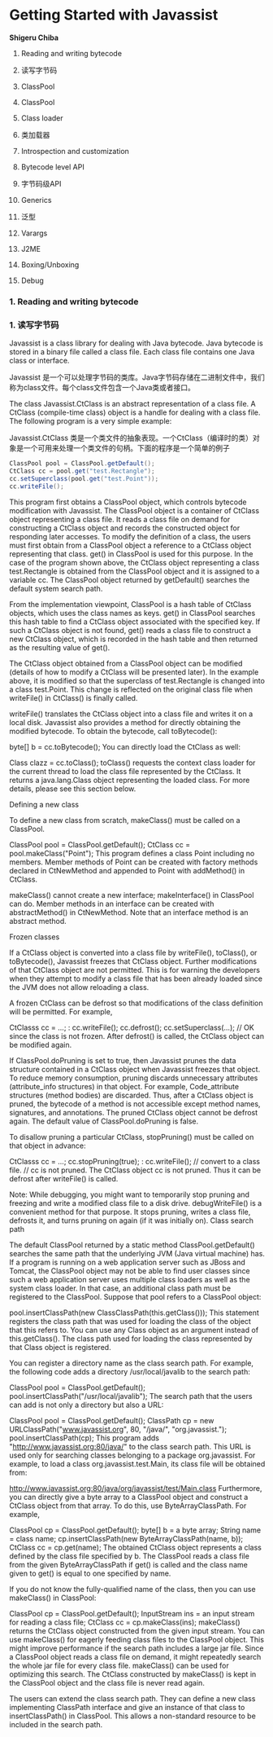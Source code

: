 # Getting Started with Javassist
**Shigeru Chiba**

1. Reading and writing bytecode 

1. 读写字节码

2. ClassPool 

2. ClassPool

3. Class loader 

3. 类加载器

4. Introspection and customization 

5. Bytecode level API 

5. 字节码级API

6. Generics 

6. 泛型

7. Varargs 
8. J2ME 
9. Boxing/Unboxing 
10. Debug



### 1. Reading and writing bytecode
### 1. 读写字节码

Javassist is a class library for dealing with Java bytecode. Java bytecode is stored in a binary file called a class file. Each class file contains one Java class or interface.

Javassist 是一个可以处理字节码的类库。Java字节码存储在二进制文件中，我们称为class文件。每个class文件包含一个Java类或者接口。

The class Javassist.CtClass is an abstract representation of a class file. A CtClass (compile-time class) object is a handle for dealing with a class file. The following program is a very simple example:

Javassist.CtClass 类是一个类文件的抽象表现。一个CtClass（编译时的类）对象是一个可用来处理一个类文件的句柄。下面的程序是一个简单的例子

```java
ClassPool pool = ClassPool.getDefault();
CtClass cc = pool.get("test.Rectangle");
cc.setSuperclass(pool.get("test.Point"));
cc.writeFile();
```

This program first obtains a ClassPool object, which controls bytecode modification with Javassist. The ClassPool object is a container of CtClass object representing a class file. It reads a class file on demand for constructing a CtClass object and records the constructed object for responding later accesses. To modify the definition of a class, the users must first obtain from a ClassPool object a reference to a CtClass object representing that class. get() in ClassPool is used for this purpose. In the case of the program shown above, the CtClass object representing a class test.Rectangle is obtained from the ClassPool object and it is assigned to a variable cc. The ClassPool object returned by getDefault() searches the default system search path.

From the implementation viewpoint, ClassPool is a hash table of CtClass objects, which uses the class names as keys. get() in ClassPool searches this hash table to find a CtClass object associated with the specified key. If such a CtClass object is not found, get() reads a class file to construct a new CtClass object, which is recorded in the hash table and then returned as the resulting value of get().

The CtClass object obtained from a ClassPool object can be modified (details of how to modify a CtClass will be presented later). In the example above, it is modified so that the superclass of test.Rectangle is changed into a class test.Point. This change is reflected on the original class file when writeFile() in CtClass() is finally called.

writeFile() translates the CtClass object into a class file and writes it on a local disk. Javassist also provides a method for directly obtaining the modified bytecode. To obtain the bytecode, call toBytecode():

byte[] b = cc.toBytecode();
You can directly load the CtClass as well:

Class clazz = cc.toClass();
toClass() requests the context class loader for the current thread to load the class file represented by the CtClass. It returns a java.lang.Class object representing the loaded class. For more details, please see this section below.

Defining a new class

To define a new class from scratch, makeClass() must be called on a ClassPool.

ClassPool pool = ClassPool.getDefault();
CtClass cc = pool.makeClass("Point");
This program defines a class Point including no members. Member methods of Point can be created with factory methods declared in CtNewMethod and appended to Point with addMethod() in CtClass.

makeClass() cannot create a new interface; makeInterface() in ClassPool can do. Member methods in an interface can be created with abstractMethod() in CtNewMethod. Note that an interface method is an abstract method.

Frozen classes

If a CtClass object is converted into a class file by writeFile(), toClass(), or toBytecode(), Javassist freezes that CtClass object. Further modifications of that CtClass object are not permitted. This is for warning the developers when they attempt to modify a class file that has been already loaded since the JVM does not allow reloading a class.

A frozen CtClass can be defrost so that modifications of the class definition will be permitted. For example,

CtClasss cc = ...;
    :
cc.writeFile();
cc.defrost();
cc.setSuperclass(...);    // OK since the class is not frozen.
After defrost() is called, the CtClass object can be modified again.

If ClassPool.doPruning is set to true, then Javassist prunes the data structure contained in a CtClass object when Javassist freezes that object. To reduce memory consumption, pruning discards unnecessary attributes (attribute_info structures) in that object. For example, Code_attribute structures (method bodies) are discarded. Thus, after a CtClass object is pruned, the bytecode of a method is not accessible except method names, signatures, and annotations. The pruned CtClass object cannot be defrost again. The default value of ClassPool.doPruning is false.

To disallow pruning a particular CtClass, stopPruning() must be called on that object in advance:

CtClasss cc = ...;
cc.stopPruning(true);
    :
cc.writeFile();                             // convert to a class file.
// cc is not pruned.
The CtClass object cc is not pruned. Thus it can be defrost after writeFile() is called.

Note: While debugging, you might want to temporarily stop pruning and freezing and write a modified class file to a disk drive. debugWriteFile() is a convenient method for that purpose. It stops pruning, writes a class file, defrosts it, and turns pruning on again (if it was initially on).
Class search path

The default ClassPool returned by a static method ClassPool.getDefault() searches the same path that the underlying JVM (Java virtual machine) has. If a program is running on a web application server such as JBoss and Tomcat, the ClassPool object may not be able to find user classes since such a web application server uses multiple class loaders as well as the system class loader. In that case, an additional class path must be registered to the ClassPool. Suppose that pool refers to a ClassPool object:

pool.insertClassPath(new ClassClassPath(this.getClass()));
This statement registers the class path that was used for loading the class of the object that this refers to. You can use any Class object as an argument instead of this.getClass(). The class path used for loading the class represented by that Class object is registered.

You can register a directory name as the class search path. For example, the following code adds a directory /usr/local/javalib to the search path:

ClassPool pool = ClassPool.getDefault();
pool.insertClassPath("/usr/local/javalib");
The search path that the users can add is not only a directory but also a URL:

ClassPool pool = ClassPool.getDefault();
ClassPath cp = new URLClassPath("www.javassist.org", 80, "/java/", "org.javassist.");
pool.insertClassPath(cp);
This program adds "http://www.javassist.org:80/java/" to the class search path. This URL is used only for searching classes belonging to a package org.javassist. For example, to load a class org.javassist.test.Main, its class file will be obtained from:

http://www.javassist.org:80/java/org/javassist/test/Main.class
Furthermore, you can directly give a byte array to a ClassPool object and construct a CtClass object from that array. To do this, use ByteArrayClassPath. For example,

ClassPool cp = ClassPool.getDefault();
byte[] b = a byte array;
String name = class name;
cp.insertClassPath(new ByteArrayClassPath(name, b));
CtClass cc = cp.get(name);
The obtained CtClass object represents a class defined by the class file specified by b. The ClassPool reads a class file from the given ByteArrayClassPath if get() is called and the class name given to get() is equal to one specified by name.

If you do not know the fully-qualified name of the class, then you can use makeClass() in ClassPool:

ClassPool cp = ClassPool.getDefault();
InputStream ins = an input stream for reading a class file;
CtClass cc = cp.makeClass(ins);
makeClass() returns the CtClass object constructed from the given input stream. You can use makeClass() for eagerly feeding class files to the ClassPool object. This might improve performance if the search path includes a large jar file. Since a ClassPool object reads a class file on demand, it might repeatedly search the whole jar file for every class file. makeClass() can be used for optimizing this search. The CtClass constructed by makeClass() is kept in the ClassPool object and the class file is never read again.

The users can extend the class search path. They can define a new class implementing ClassPath interface and give an instance of that class to insertClassPath() in ClassPool. This allows a non-standard resource to be included in the search path.
